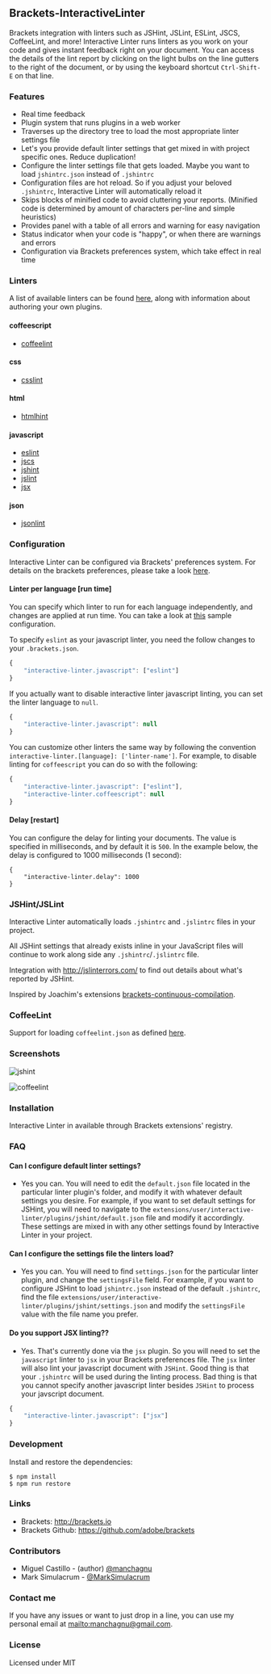 ## Brackets-InteractiveLinter
Brackets integration with linters such as JSHint, JSLint, ESLint, JSCS, CoffeeLint, and more! Interactive Linter runs linters as you work on your code and gives instant feedback right on your document. You can access the details of the lint report by clicking on the light bulbs on the line gutters to the right of the document, or by using the keyboard shortcut `Ctrl-Shift-E` on that line.

### Features
* Real time feedback
* Plugin system that runs plugins in a web worker
* Traverses up the directory tree to load the most appropriate linter settings file
* Let's you provide default linter settings that get mixed in with project specific ones.  Reduce duplication!
* Configure the linter settings file that gets loaded. Maybe you want to load `jshintrc.json` instead of `.jshintrc`
* Configuration files are hot reload. So if you adjust your beloved `.jshintrc`, Interactive Linter will automatically reload it
* Skips blocks of minified code to avoid cluttering your reports. (Minified code is determined by amount of characters per-line and simple heuristics)
* Provides panel with a table of all errors and warning for easy navigation
* Status indicator when your code is "happy", or when there are warnings and errors
* Configuration via Brackets preferences system, which take effect in real time

### Linters

A list of available linters can be found [here](https://github.com/MiguelCastillo/Brackets-InteractiveLinter/tree/master/plugins), along with information about authoring your own plugins.

#### coffeescript
- [coffeelint](http://www.coffeelint.org/)

#### css
- [csslint](http://csslint.net/)

#### html
- [htmlhint](http://htmlhint.com/)

#### javascript
- [eslint](http://eslint.org/)
- [jscs](http://jscs.info/)
- [jshint](http://jshint.com/)
- [jslint](http://www.jslint.com/)
- [jsx](https://www.npmjs.com/package/react-tools)

#### json
- [jsonlint](http://jsonlint.com/)


### Configuration

Interactive Linter can be configured via Brackets' preferences system. For details on the brackets preferences, please take a look [here](https://github.com/adobe/brackets/wiki/How-to-Use-Brackets#preferences).


#### Linter per language [run time]

You can specify which linter to run for each language independently, and changes are applied at run time. You can take a look at [this](https://github.com/MiguelCastillo/Brackets-InteractiveLinter/blob/master/.brackets.json) sample configuration.

To specify `eslint` as your javascript linter, you need the follow changes to your `.brackets.json`.

``` javascript
{
    "interactive-linter.javascript": ["eslint"]
}
```

If you actually want to disable interactive linter javascript linting, you can set the linter language to `null`.

``` javascript
{
    "interactive-linter.javascript": null
}
```

You can customize other linters the same way by following the convention `interactive-linter.[language]: ['linter-name']`.  For example, to disable linting for `coffeescript` you can do so with the following:

``` javascript
{
    "interactive-linter.javascript": ["eslint"],
    "interactive-linter.coffeescript": null
}
```

#### Delay [restart]

You can configure the delay for linting your documents. The value is specified in milliseconds, and by default it is `500`. In the example below, the delay is configured to 1000 milliseconds (1 second):

```
{
    "interactive-linter.delay": 1000
}
```


### JSHint/JSLint
Interactive Linter automatically loads `.jshintrc` and `.jslintrc` files in your project.

All JSHint settings that already exists inline in your JavaScript files will continue to work along side any `.jshintrc`/`.jslintrc` file.

Integration with <http://jslinterrors.com/> to find out details about what's reported by JSHint.

Inspired by Joachim's extensions [brackets-continuous-compilation](https://github.com/JoachimK/brackets-continuous-compilation).


### CoffeeLint
Support for loading `coffeelint.json` as defined [here](http://www.coffeelint.org/#usage).

### Screenshots

![jshint](https://raw.github.com/wiki/MiguelCastillo/Brackets-InteractiveLinter/images/jshint.png)

![coffeelint](https://raw.github.com/wiki/MiguelCastillo/Brackets-InteractiveLinter/images/coffeelint.png)

### Installation
Interactive Linter in available through Brackets extensions' registry.


### FAQ

#### Can I configure default linter settings?
- Yes you can. You will need to edit the `default.json` file located in the particular linter plugin's folder, and modify it with whatever default settings you desire. For example, if you want to set default settings for JSHint, you will need to navigate to the `extensions/user/interactive-linter/plugins/jshint/default.json` file and modify it accordingly. These settings are mixed in with any other settings found by Interactive Linter in your project.

#### Can I configure the settings file the linters load?
- Yes you can. You will need to find `settings.json` for the particular linter plugin, and change the `settingsFile` field. For example, if you want to configure JSHint to load `jshintrc.json` instead of the default `.jshintrc`, find the file `extensions/user/interactive-linter/plugins/jshint/settings.json` and modify the `settingsFile` value with the file name you prefer.

#### Do you support JSX linting??
- Yes. That's currently done via the `jsx` plugin. So you will need to set the `javascript` linter to `jsx` in your Brackets preferences file. The `jsx` linter will also lint your javascript document with `JSHint`. Good thing is that your `.jshintrc` will be used during the linting process. Bad thing is that you cannot specify another javascript linter besides `JSHint` to process your javscript document.

``` javascript
{
    "interactive-linter.javascript": ["jsx"]
}
```

### Development

Install and restore the dependencies:

    $ npm install
    $ npm run restore

### Links

 - Brackets: <http://brackets.io>
 - Brackets Github: <https://github.com/adobe/brackets>


### Contributors
* Miguel Castillo - (author) <a href="https://twitter.com/manchagnu">@manchagnu</a>
* Mark Simulacrum - <a href="https://twitter.com/MarkSimulacrum">@MarkSimulacrum</a>


### Contact me

If you have any issues or want to just drop in a line, you can use my personal email at <mailto:manchagnu@gmail.com>.


### License

Licensed under MIT
